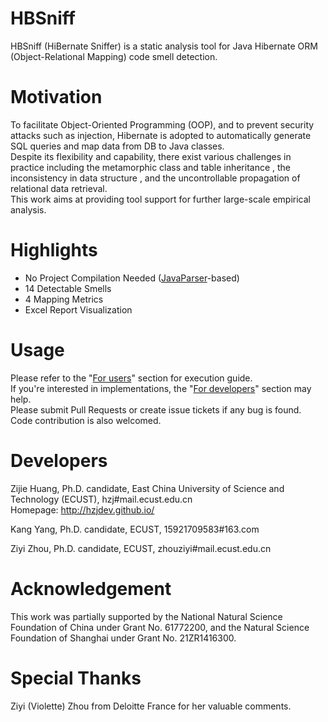 # HBSniff
HBSniff (HiBernate Sniffer) is a static analysis tool for Java Hibernate ORM (Object-Relational Mapping) code smell detection.     

# Motivation
To facilitate Object-Oriented Programming (OOP), and to prevent security attacks such as injection, Hibernate is adopted to automatically generate SQL queries and map data from DB to Java classes.    
Despite its flexibility and capability, there exist various challenges in practice  including the metamorphic class and table inheritance , the inconsistency in data structure , and the uncontrollable propagation of relational data retrieval.    
This work aims at providing tool support for further large-scale empirical analysis. 

# Highlights
* No Project Compilation Needed ([JavaParser](https://javaparser.org/)-based)
* 14 Detectable Smells
* 4 Mapping Metrics
* Excel Report Visualization

# Usage
Please refer to the "[For users](users.md)" section for execution guide.    
If you're interested in implementations, the "[For developers](developers.md)" section may help.    
Please submit Pull Requests or create issue tickets if any bug is found. Code contribution is also welcomed. 

# Developers

Zijie Huang, Ph.D. candidate, East China University of Science and Technology (ECUST), hzj#mail.ecust.edu.cn    
Homepage: http://hzjdev.github.io/

Kang Yang, Ph.D. candidate, ECUST, 15921709583#163.com   

Ziyi Zhou, Ph.D. candidate, ECUST, zhouziyi#mail.ecust.edu.cn   


# Acknowledgement
 This work was partially supported by the National Natural Science Foundation of China under Grant No. 61772200, and the Natural Science Foundation of Shanghai under Grant No. 21ZR1416300.

# Special Thanks
Ziyi (Violette) Zhou from Deloitte France for her valuable comments. 